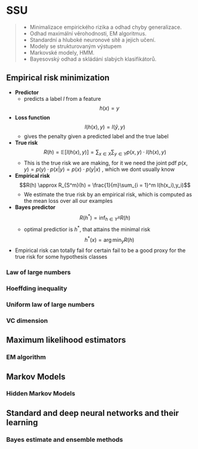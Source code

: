 # SSU
> - Minimalizace empirického rizika a odhad chyby generalizace. 
> - Odhad maximální věrohodnosti, EM algoritmus.
> - Standardní a hluboké neuronové sítě a jejich učení.
> - Modely se strukturovaným výstupem
> - Markovské modely, HMM.
> - Bayesovský odhad a skládání slabých klasifikátorů.

## Empirical risk minimization
- **Predictor**
	- predicts a label $l$ from a feature $$h(x) = y$$
- **Loss function** $$l(h(x),y) = l(\hat{y},y)$$
	- gives the penalty given a predicted label and the true label
- **True risk** $$R(h) = \mathbb{E}[l(h(x),y)] = \sum_{x\in X}\sum_{y\in Y} p(x,y)\cdot l(h(x),y)$$
	- This is the true risk we are making, for it we need the joint pdf $p(x,y) = p(y) \cdot p(x|y) = p(x)\cdot p(y|x)$ , which we dont usually know
- **Empirical risk** $$R(h) \approx R_{S^m}(h) = \frac{1}{m}\sum_{i = 1}^m l(h(x_i),y_i)$$
	- We estimate the true risk by an empirical risk, which is computed as the mean loss over all our examples
- **Bayes predictor** $$R(h^*) = \inf_{h\in Y^X} R(h)$$
	- optimal predictior is $h^*$, that attains the minimal risk $$h^*(x) = \arg\min_{y} R(h)$$
- Empirical risk can totally fail for certain fail to be a good proxy for the true risk for some hypothesis classes

### Law of large numbers

### Hoeffding inequality

### Uniform law of large numbers

### VC dimension

## Maximum likelihood estimators

### EM algorithm


## Markov Models

### Hidden Markov Models

## Standard and deep neural networks and their learning

### Bayes estimate and ensemble methods
